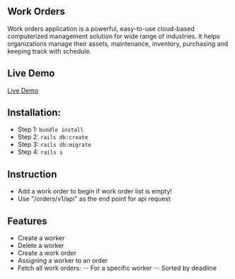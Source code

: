 ## Work Orders

Work orders application is a powerful, easy-to-use cloud-based computerized management solution for wide range of industries. It helps organizations manage their assets, maintenance, inventory, purchasing and keeping track with schedule.

## Live Demo

[Live Demo](https://workorders-api.herokuapp.com/)

## Installation:

- Step 1: `bundle install`
- Step 2: `rails db:create`
- Step 3: `rails db:migrate`
- Step 4: `rails s`

## Instruction

- Add a work order to begin if work order list is empty!
- Use "/orders/v1/api" as the end point for api request

## Features

- Create a worker
- Delete a worker
- Create a work order
- Assigning a worker to an order
- Fetch all work orders:
  ⋅⋅⋅ For a specific worker
  ⋅⋅⋅ Sorted by deadline

